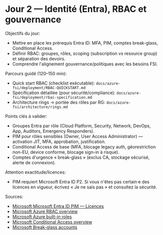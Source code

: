 # Jour 2 — Identité (Entra), RBAC et gouvernance

Objectifs du jour:
- Mettre en place les prérequis Entra ID: MFA, PIM, comptes break-glass, Conditional Access.
- Définir RBAC: groupes, rôles, scoping (subscription vs resource group) et séparation des devoirs.
- Comprendre l'alignement gouvernance/politiques avec les besoins FSI.

Parcours guidé (120–150 min):
- Quick start RBAC (checklist exécutable): `docs/azure-fsi/deployment/RBAC-QUICKSTART.md`
- Spécification détaillée (pour sécurité/compliance): `docs/azure-fsi/deployment/rbac-specification.md`
- Architecture rings → portée des rôles par RG: `docs/azure-fsi/architecture/rings.md`

Points clés à valider:
- Groupes Entra par rôle (Cloud Platform, Security, Network, DevOps, App, Auditors, Emergency Responders).
- PIM pour rôles sensibles (Owner, User Access Administrator) — activation JIT, MFA, approbation, justification.
- Conditional Access de base (MFA, blocage legacy auth, géorestriction non-EU, device conforme, blocage sign-in à risque).
- Comptes d'urgence « break-glass » (exclus CA, stockage sécurisé, alerte de connexion).

Attention exactitude/licences:
- PIM requiert Microsoft Entra ID P2. Si vous n'êtes pas certain·e des licences en vigueur, écrivez « Je ne sais pas » et consultez la sécurité.

Sources:
- [Microsoft Microsoft Entra ID PIM — Licences](https://learn.microsoft.com/entra/id-governance/licensing-fundamentals#valid-licenses-for-pim)
- [Microsoft Azure RBAC overview](https://learn.microsoft.com/azure/role-based-access-control/overview)
- [Microsoft Azure built-in roles](https://learn.microsoft.com/azure/role-based-access-control/built-in-roles)
- [Microsoft Conditional Access overview](https://learn.microsoft.com/entra/identity/conditional-access/overview)
- [Microsoft Break-glass accounts](https://learn.microsoft.com/entra/identity/role-based-access-control/security-emergency-access)


